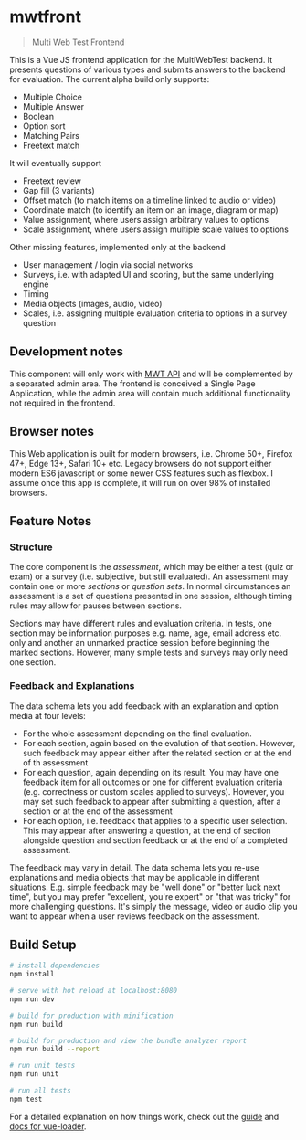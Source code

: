 # mwtfront

> Multi Web Test Frontend

This is a Vue JS frontend application for the MultiWebTest backend. It presents questions of various types and submits answers to the backend for evaluation. The current alpha build only supports:

* Multiple Choice
* Multiple Answer
* Boolean
* Option sort
* Matching Pairs
* Freetext match

It will eventually support

* Freetext review
* Gap fill (3 variants)
* Offset match (to match items on a timeline linked to audio or video)
* Coordinate match (to identify an item on an image, diagram or map)
* Value assignment, where users assign arbitrary values to options
* Scale assignment, where users assign multiple scale values to options

Other missing features, implemented only at the backend

* User management / login via social networks
* Surveys, i.e. with adapted UI and scoring, but the same underlying engine
* Timing
* Media objects (images, audio, video)
* Scales, i.e. assigning multiple evaluation criteria to options in a survey question

## Development notes

This component will only work with [MWT API](https://github.com/neilg63/mwtapi) and will be complemented by a separated admin area. The frontend is conceived a Single Page Application, while the admin area will contain much additional functionality not required in the frontend.

## Browser notes

This Web application is built for modern browsers, i.e. Chrome 50+, Firefox 47+, Edge 13+, Safari 10+ etc. Legacy browsers do not support either modern ES6 javascript or some newer CSS features such as flexbox. I assume once this app is complete, it will run on over 98% of installed browsers.

## Feature Notes

### Structure

The core component is the *assessment*, which may be either a test (quiz or exam) or a survey (i.e. subjective, but still evaluated). An assessment may contain one or more *sections* or *question sets*. In normal circumstances an assessment is a set of questions presented in one session, although timing rules may allow for pauses between sections. 

Sections may have different rules and evaluation criteria. In tests, one section may be information purposes e.g. name, age, email address etc. only and another an unmarked practice session before beginning the marked sections. However, many simple tests and surveys may only need one section.

### Feedback and Explanations

The data schema lets you add feedback with an explanation and option media at four levels:

* For the whole assessment depending on the final evaluation. 
* For each section, again based on the evalution of that section. However, such feedback may appear either after the related section or at the end of th assessment
* For each question, again depending on its result. You may have one feedback item for all outcomes or one for different evaluation criteria (e.g. correctness or custom scales applied to surveys). However, you may set such feedback to appear after submitting a question, after a section or at the end of the assessment
* For each option, i.e. feedback that applies to a specific user selection. This may appear after answering a question, at the end of section alongside question and section feedback or at the end of a completed assessment.

The feedback may vary in detail. The data schema lets you re-use explanations and media objects that may be applicable in different situations. E.g. simple feedback may be "well done" or "better luck next time", but you may prefer "excellent, you're expert" or "that was tricky" for more challenging questions. It's simply the message, video or audio clip you want to appear when a user reviews feedback on the assessment.

## Build Setup

``` bash
# install dependencies
npm install

# serve with hot reload at localhost:8080
npm run dev

# build for production with minification
npm run build

# build for production and view the bundle analyzer report
npm run build --report

# run unit tests
npm run unit

# run all tests
npm test
```

For a detailed explanation on how things work, check out the [guide](http://vuejs-templates.github.io/webpack/) and [docs for vue-loader](http://vuejs.github.io/vue-loader).
